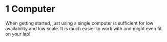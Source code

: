 # 1 Computer

When getting started, just using a single computer is sufficient for low availability and low scale. It is much easier to work with and might even fit on your lap!